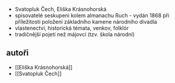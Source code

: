 - Svatopluk Čech, Eliška Krásnohorská
- spisovatelé seskupeni kolem almanachu Ruch - vydán 1868 při příležitosti položení základního kamene národního divadla
- vlastenectví, historická témata, venkov, folklór
- tradičnější pojetí než májovci (tzv. škola národní)
## autoři
- [[Eliška Krásnohorská]]
- [[Svatopluk Čech]]

